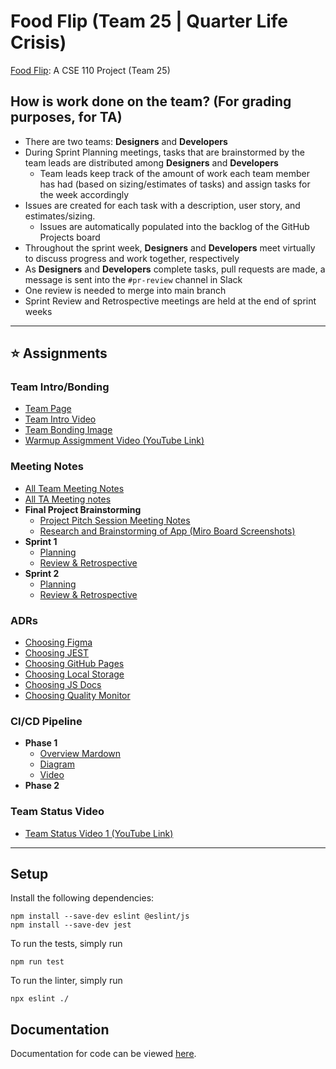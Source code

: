 # Food Flip (Team 25 | Quarter Life Crisis)
[Food Flip](https://cse110-sp25-group25.github.io/cse110-sp25-group25): A CSE 110 Project (Team 25)

## How is work done on the team? (For grading purposes, for TA)
- There are two teams: **Designers** and **Developers**
- During Sprint Planning meetings, tasks that are brainstormed by the team leads are distributed among **Designers** and **Developers**
  - Team leads keep track of the amount of work each team member has had (based on sizing/estimates of tasks) and assign tasks for the week accordingly
- Issues are created for each task with a description, user story, and estimates/sizing.
  - Issues are automatically populated into the backlog of the GitHub Projects board
- Throughout the sprint week, **Designers** and **Developers** meet virtually to discuss progress and work together, respectively
- As **Designers** and **Developers** complete tasks, pull requests are made, a message is sent into the `#pr-review` channel in Slack
- One review is needed to merge into main branch
- Sprint Review and Retrospective meetings are held at the end of sprint weeks
---
## ⭐ Assignments
### Team Intro/Bonding
- [Team Page](admin/team.md)
- [Team Intro Video](admin/videos/teamintro.mp4)
- [Team Bonding Image](admin/teambonding.jpg)
- [Warmup Assigmment Video (YouTube Link)](https://www.youtube.com/watch?v=22gggqSPYH4)

### Meeting Notes
- [All Team Meeting Notes](admin/meetings/team)
- [All TA Meeting notes](admin/meetings/ta)
- **Final Project Brainstorming**
  - [Project Pitch Session Meeting Notes](admin/meetings/team/04-24-brainstorm.md)
  - [Research and Brainstorming of App (Miro Board Screenshots)](specs/brainstorm)
- **Sprint 1**
  - [Planning](admin/meetings/team/05-12.md)
  - [Review & Retrospective](admin/meetings/051725-sprint-1-review-retrospective.md)
- **Sprint 2**
  - [Planning](admin/meetings/team/05-19.md)
  - [Review & Retrospective](admin/meetings/052425-sprint-2-review-retrospective.md)


### ADRs
- [Choosing Figma](specs/adrs/050925-Choose-Figma.md)
- [Choosing JEST](specs/adrs/051025-Choosing-JEST.md)
- [Choosing GitHub Pages](specs/adrs/052325-Choosing-Github-Pages.md)
- [Choosing Local Storage](specs/adrs/052225-Choose-Local-Storage.md)
- [Choosing JS Docs](specs/adrs/052525-Choosing-JSDocs.md)
- [Choosing Quality Monitor](specs/adrs/052425-Choosing-Quality-Monitor.md)

### CI/CD Pipeline
- **Phase 1**
  - [Overview Mardown](admin/cipipeline/phase1.md)
  - [Diagram](admin/cipipeline/phase1.drawio.png)
  - [Video](admin/cipipeline/phase1.mp4)
- **Phase 2**

### Team Status Video
- [Team Status Video 1 (YouTube Link)](https://www.youtube.com/watch?v=xgqD52VNC9c)

---

## Setup

Install the following dependencies:

```
npm install --save-dev eslint @eslint/js
npm install --save-dev jest
```

To run the tests, simply run

```
npm run test
```

To run the linter, simply run

```
npx eslint ./
```

## Documentation

Documentation for code can be viewed [here](https://cse110-sp25-group25.github.io/docs/jsdoc).